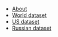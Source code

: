 * [About](/)
* [World dataset](/hopkins/dataset)
* [US dataset](/US/dataset)
* [Russian dataset](/russian/dataset)
